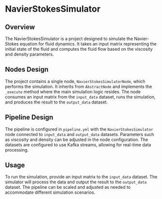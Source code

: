 # NavierStokesSimulator

## Overview
The NavierStokesSimulator is a project designed to simulate the Navier-Stokes equation for fluid dynamics. It takes an input matrix representing the initial state of the fluid and computes the fluid flow based on the viscosity and density parameters.

## Nodes Design
The project contains a single node, `NavierStokesSimulatorNode`, which performs the simulation. It inherits from `AbstractNode` and implements the `_execute` method where the main simulation logic resides. The node consumes an input matrix from the `input_data` dataset, runs the simulation, and produces the result to the `output_data` dataset.

## Pipeline Design
The pipeline is configured in `pipeline.yml` with the `NavierStokesSimulator` node connected to `input_data` and `output_data` datasets. Parameters such as viscosity and density can be adjusted in the node configuration. The datasets are configured to use Kafka streams, allowing for real-time data processing.

## Usage
To run the simulation, provide an input matrix to the `input_data` dataset. The simulator will process the data and output the result to the `output_data` dataset. The pipeline can be scaled and adjusted as needed to accommodate different simulation scenarios.
